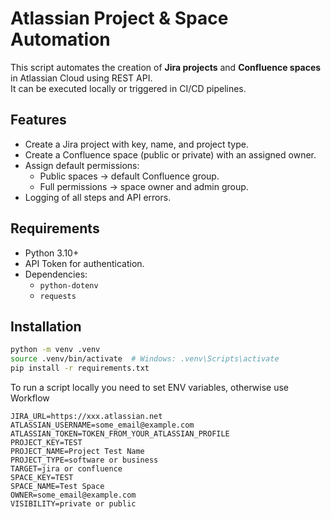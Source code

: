 # Atlassian Project & Space Automation

This script automates the creation of **Jira projects** and **Confluence spaces** in Atlassian Cloud using REST API.  
It can be executed locally or triggered in CI/CD pipelines.

## Features

- Create a Jira project with key, name, and project type.
- Create a Confluence space (public or private) with an assigned owner.
- Assign default permissions:
  - Public spaces → default Confluence group.
  - Full permissions → space owner and admin group.
- Logging of all steps and API errors.

## Requirements

- Python 3.10+
- API Token for authentication.
- Dependencies:
  - `python-dotenv`
  - `requests`

## Installation

```bash
python -m venv .venv
source .venv/bin/activate  # Windows: .venv\Scripts\activate
pip install -r requirements.txt
```
To run a script locally you need to set ENV variables, otherwise use Workflow
```
JIRA_URL=https://xxx.atlassian.net
ATLASSIAN_USERNAME=some_email@example.com
ATLASSIAN_TOKEN=TOKEN_FROM_YOUR_ATLASSIAN_PROFILE
PROJECT_KEY=TEST
PROJECT_NAME=Project Test Name
PROJECT_TYPE=software or business
TARGET=jira or confluence
SPACE_KEY=TEST
SPACE_NAME=Test Space
OWNER=some_email@example.com
VISIBILITY=private or public
```